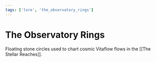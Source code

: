 ```yaml
---
tags: ['lore', 'the_observatory_rings']
---
```


# The Observatory Rings
Floating stone circles used to chart cosmic Vitaflow flows in the [[The Stellar Reaches]].